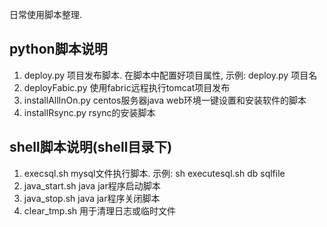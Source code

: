 日常使用脚本整理.

## python脚本说明

1. deploy.py 项目发布脚本. 在脚本中配置好项目属性, 示例: deploy.py 项目名 
2. deployFabic.py 使用fabric远程执行tomcat项目发布
3. installAllInOn.py centos服务器java web环境一键设置和安装软件的脚本
4. installRsync.py rsync的安装脚本

## shell脚本说明(shell目录下)

1. execsql.sh mysql文件执行脚本. 示例: sh executesql.sh db sqlfile
2. java_start.sh java jar程序启动脚本
3. java_stop.sh java jar程序关闭脚本
4. clear_tmp.sh 用于清理日志或临时文件
